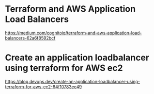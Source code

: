 # Terraform and AWS Application Load Balancers
https://medium.com/cognitoiq/terraform-and-aws-application-load-balancers-62a6f8592bcf
# Create an application loadbalancer using terraform for AWS ec2
https://blog.devops.dev/create-an-application-loadbalancer-using-terraform-for-aws-ec2-64f10783ee49
